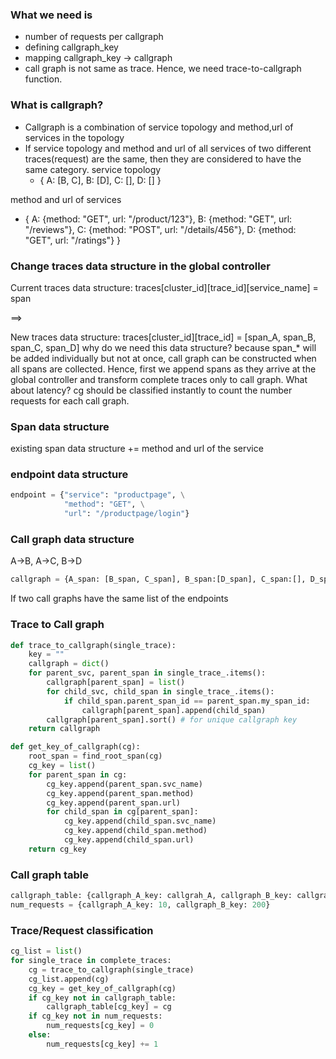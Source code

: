 
### What we need is 
- number of requests per callgraph
- defining callgraph_key
- mapping callgraph_key -> callgraph
- call graph is not same as trace. Hence, we need trace-to-callgraph function.


### What is callgraph?
- Callgraph is a combination of service topology and method,url of services in the topology
- If service topology and method and url of all services of two different traces(request) are the same, then they are considered to have the same category.
service topology
  - { A: [B, C], B: [D], C: [], D: [] }
      
method and url of services
  - { A: {method: "GET", url: "/product/123"}, B: {method: "GET", url: "/reviews"}, C: {method: "POST", url: "/details/456"}, D: {method: "GET", url: "/ratings"} }

### Change traces data structure in the global controller
Current traces data structure:
    traces[cluster_id][trace_id][service_name] = span

==>

New traces data structure:
    traces[cluster_id][trace_id] = [span_A, span_B, span_C, span_D]
    why do we need this data structure?
    because span_* will be added individually but not at once,
    call graph can be constructed when all spans are collected.
    Hence, first we append spans as they arrive at the global controller and transform complete traces only to call graph.
    What about latency? cg should be classified instantly to count the number requests for each call graph.


### Span data structure
existing span data structure += method and url of the service

### endpoint data structure
```python
endpoint = {"service": "productpage", \
            "method": "GET", \
            "url": "/productpage/login"}
```

### Call graph data structure
A->B, A->C, B->D
```python
callgraph = {A_span: [B_span, C_span], B_span:[D_span], C_span:[], D_span:[]}
```

If two call graphs have the same list of the endpoints

### Trace to Call graph
```python
def trace_to_callgraph(single_trace):
    key = ""
    callgraph = dict()
    for parent_svc, parent_span in single_trace_.items():
        callgraph[parent_span] = list()
        for child_svc, child_span in single_trace_.items():
            if child_span.parent_span_id == parent_span.my_span_id:
                callgraph[parent_span].append(child_span)
        callgraph[parent_span].sort() # for unique callgraph key
    return callgraph

def get_key_of_callgraph(cg):
    root_span = find_root_span(cg)
    cg_key = list()
    for parent_span in cg:
        cg_key.append(parent_span.svc_name)
        cg_key.append(parent_span.method)
        cg_key.append(parent_span.url)
        for child_span in cg[parent_span]:
            cg_key.append(child_span.svc_name)
            cg_key.append(child_span.method)
            cg_key.append(child_span.url)
    return cg_key

```

### Call graph table
```python
callgraph_table: {callgraph_A_key: callgrah_A, callgraph_B_key: callgrap_B}
num_requests = {callgraph_A_key: 10, callgraph_B_key: 200}
```

### Trace/Request classification
```python
cg_list = list()
for single_trace in complete_traces:
    cg = trace_to_callgraph(single_trace)
    cg_list.append(cg)
    cg_key = get_key_of_callgraph(cg)
    if cg_key not in callgraph_table:
        callgraph_table[cg_key] = cg
    if cg_key not in num_requests:
        num_requests[cg_key] = 0
    else:
        num_requests[cg_key] += 1

```